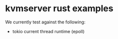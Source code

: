 # kvmserver rust examples

We currently test against the following:

- tokio current thread runtime (epoll)
